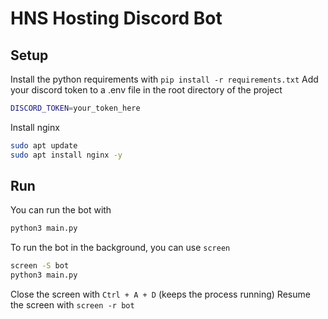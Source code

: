 # HNS Hosting Discord Bot

## Setup
Install the python requirements with `pip install -r requirements.txt`
Add your discord token to a .env file in the root directory of the project
```sh
DISCORD_TOKEN=your_token_here
```

Install nginx
```sh
sudo apt update
sudo apt install nginx -y
```

## Run 

You can run the bot with
```sh
python3 main.py
```

To run the bot in the background, you can use `screen`
```sh
screen -S bot
python3 main.py
```
Close the screen with `Ctrl + A + D` (keeps the process running)
Resume the screen with `screen -r bot`